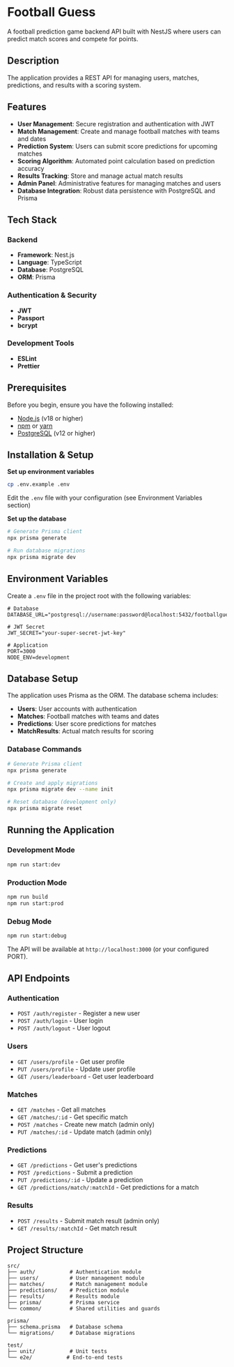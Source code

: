 # Football Guess

A football prediction game backend API built with NestJS where users can predict match scores and compete for points.

## Description

The application provides a REST API for managing users, matches, predictions, and results with a scoring system.

## Features

- **User Management**: Secure registration and authentication with JWT
- **Match Management**: Create and manage football matches with teams and dates
- **Prediction System**: Users can submit score predictions for upcoming matches
- **Scoring Algorithm**: Automated point calculation based on prediction accuracy
- **Results Tracking**: Store and manage actual match results
- **Admin Panel**: Administrative features for managing matches and users
- **Database Integration**: Robust data persistence with PostgreSQL and Prisma

## Tech Stack

### Backend
- **Framework**: Nest.js
- **Language**: TypeScript
- **Database**: PostgreSQL
- **ORM**: Prisma

### Authentication & Security
- **JWT**
- **Passport**
- **bcrypt**

### Development Tools
- **ESLint**
- **Prettier**

## Prerequisites

Before you begin, ensure you have the following installed:
- [Node.js](https://nodejs.org/) (v18 or higher)
- [npm](https://www.npmjs.com/) or [yarn](https://yarnpkg.com/)
- [PostgreSQL](https://www.postgresql.org/) (v12 or higher)

## Installation & Setup

**Set up environment variables**
   ```bash
   cp .env.example .env
   ```
   Edit the `.env` file with your configuration (see Environment Variables section)

**Set up the database**
   ```bash
   # Generate Prisma client
   npx prisma generate
   
   # Run database migrations
   npx prisma migrate dev
   ```

## Environment Variables

Create a `.env` file in the project root with the following variables:

```env
# Database
DATABASE_URL="postgresql://username:password@localhost:5432/footballguess"

# JWT Secret
JWT_SECRET="your-super-secret-jwt-key"

# Application
PORT=3000
NODE_ENV=development
```

## Database Setup

The application uses Prisma as the ORM. The database schema includes:

- **Users**: User accounts with authentication
- **Matches**: Football matches with teams and dates
- **Predictions**: User score predictions for matches
- **MatchResults**: Actual match results for scoring

### Database Commands

```bash
# Generate Prisma client
npx prisma generate

# Create and apply migrations
npx prisma migrate dev --name init

# Reset database (development only)
npx prisma migrate reset
```

## Running the Application

### Development Mode
```bash
npm run start:dev
```

### Production Mode
```bash
npm run build
npm run start:prod
```

### Debug Mode
```bash
npm run start:debug
```

The API will be available at `http://localhost:3000` (or your configured PORT).

## API Endpoints

### Authentication
- `POST /auth/register` - Register a new user
- `POST /auth/login` - User login
- `POST /auth/logout` - User logout

### Users
- `GET /users/profile` - Get user profile
- `PUT /users/profile` - Update user profile
- `GET /users/leaderboard` - Get user leaderboard

### Matches
- `GET /matches` - Get all matches
- `GET /matches/:id` - Get specific match
- `POST /matches` - Create new match (admin only)
- `PUT /matches/:id` - Update match (admin only)

### Predictions
- `GET /predictions` - Get user's predictions
- `POST /predictions` - Submit a prediction
- `PUT /predictions/:id` - Update a prediction
- `GET /predictions/match/:matchId` - Get predictions for a match

### Results
- `POST /results` - Submit match result (admin only)
- `GET /results/:matchId` - Get match result

## Project Structure

```
src/
├── auth/           # Authentication module
├── users/          # User management module
├── matches/        # Match management module
├── predictions/    # Prediction module
├── results/        # Results module
├── prisma/         # Prisma service
└── common/         # Shared utilities and guards

prisma/
├── schema.prisma   # Database schema
└── migrations/     # Database migrations

test/
├── unit/           # Unit tests
└── e2e/           # End-to-end tests
```